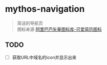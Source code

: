 # mythos-navigation
> 简洁的导航页  
> 图标来源 [阿里巴巴矢量图标库-可爱简历图标](http://www.iconfont.cn/collections/detail?spm=a313x.7781069.1998910419.d9df05512&cid=8077)

## TODO
- [ ] 获取URL中域名的icon并显示出来